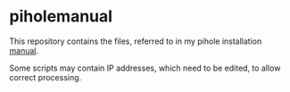 # piholemanual
This repository contains the files, referred to in my pihole installation [manual](http://users.telenet.be/MySQLplaylist/pi-hole.pdf).

Some scripts may contain IP addresses, which need to be edited, to allow correct processing.
